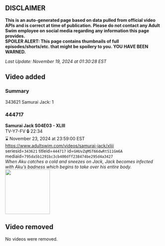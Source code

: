 ## DISCLAIMER
**This is an auto-generated page based on data pulled from official video APIs and is correct at time of publication. Please do not contact any Adult Swim employee on social media regarding any information this page provides.**  
**SPOILER ALERT: This page contains thumbnails of full episodes/shorts/etc. that might be spoilery to you. YOU HAVE BEEN WARNED.**  

_Last Update: November 19, 2024 at 01:30:28 EST_
## Video added
### Summary
343621 Samurai Jack: 1  
### 444717
**Samurai Jack S04E03 - XLIII**  
TV-Y7-FV 🔒 22:34  
⌛ November 23, 2024 at 23:59:00 EST  
https://www.adultswim.com/videos/samurai-jack/xliii  
seriesid=`343621` titleid=`444717` id=`GHUvZqMST66dwRtS11Gm6A` mediaid=`795da5b1291bc3cb400dff238474be295d4a3427`  
_When Aku catches a cold and sneezes on Jack, Jack becomes infected with Aku’s badness which begins to take over his entire body._  
<a href="https://media.cdn.adultswim.com/uploads/20200407/thumbnails/2_20471420288-samjack_043.jpg"><img src="https://media.cdn.adultswim.com/uploads/20200407/thumbnails/2_20471420288-samjack_043.jpg" height="144px" /></a>
## Video removed
No videos were removed.  
